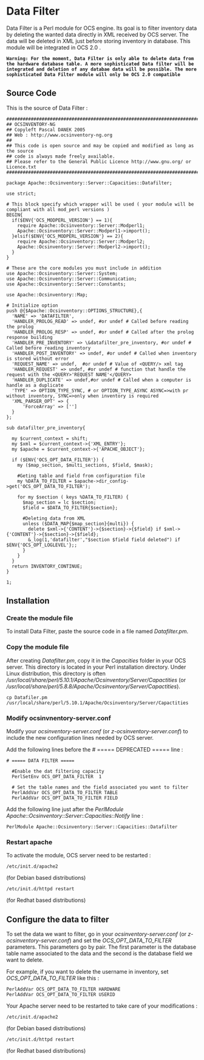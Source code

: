 # Data Filter

Data Filter is a Perl module for OCS engine. Its goal is to filter inventory data by deleting the wanted
data directly in XML received by OCS server. The data will be deleted in XML just before storing inventory
in database. This module will be integrated in OCS 2.0 .

**`Warning: For the moment, Data Filter is only able to delete data from the hardware database table.
A more sophisticated Data filter will be integrated and deletion of any databae data will be possible.
The more sophisticated Data Filter module will only be OCS 2.0 compatible`**

## Source Code

This is the source of Data Filter :

    ################################################################################
    ## OCSINVENTORY-NG
    ## Copyleft Pascal DANEK 2005
    ## Web : http://www.ocsinventory-ng.org
    ##
    ## This code is open source and may be copied and modified as long as the source
    ## code is always made freely available.
    ## Please refer to the General Public Licence http://www.gnu.org/ or Licence.txt
    ################################################################################

    package Apache::Ocsinventory::Server::Capacities::Datafilter;

    use strict;

    # This block specify which wrapper will be used ( your module will be compliant with all mod_perl versions )
    BEGIN{
      if($ENV{'OCS_MODPERL_VERSION'} == 1){
        require Apache::Ocsinventory::Server::Modperl1;
        Apache::Ocsinventory::Server::Modperl1->import();
      }elsif($ENV{'OCS_MODPERL_VERSION'} == 2){
        require Apache::Ocsinventory::Server::Modperl2;
        Apache::Ocsinventory::Server::Modperl2->import();
      }
    }

    # These are the core modules you must include in addition
    use Apache::Ocsinventory::Server::System;
    use Apache::Ocsinventory::Server::Communication;
    use Apache::Ocsinventory::Server::Constants;

    use Apache::Ocsinventory::Map;

    # Initialize option
    push @{$Apache::Ocsinventory::OPTIONS_STRUCTURE},{
      'NAME' => 'DATAFILTER',
      'HANDLER_PROLOG_READ' => undef, #or undef # Called before reading the prolog
      'HANDLER_PROLOG_RESP' => undef, #or undef # Called after the prolog response building
      'HANDLER_PRE_INVENTORY' => \&datafilter_pre_inventory, #or undef # Called before reading inventory
      'HANDLER_POST_INVENTORY' => undef, #or undef # Called when inventory is stored without error
      'REQUEST_NAME' => undef,  #or undef # Value of <QUERY/> xml tag
      'HANDLER_REQUEST' => undef, #or undef # function that handle the request with the <QUERY>'REQUEST NAME'</QUERY>
      'HANDLER_DUPLICATE' => undef,#or undef # Called when a computer is handle as a duplicate
      'TYPE' => OPTION_TYPE_SYNC, # or OPTION_TYPE_ASYNC ASYNC=>with pr without inventory, SYNC=>only when inventory is required
      'XML_PARSER_OPT' => {
          'ForceArray' => ['']
      }
    };

    sub datafilter_pre_inventory{

      my $current_context = shift;
      my $xml = $current_context->{'XML_ENTRY'};
      my $apache = $current_context->{'APACHE_OBJECT'};

      if ($ENV{'OCS_OPT_DATA_FILTER'}) {
        my ($map_section, $multi_sections, $field, $mask);

        #Geting table and field from configuration file
        my %DATA_TO_FILTER = $apache->dir_config->get('OCS_OPT_DATA_TO_FILTER');

        for my $section ( keys %DATA_TO_FILTER) {
          $map_section = lc $section;
          $field = $DATA_TO_FILTER{$section};

          #Deleting data from XML
          unless ($DATA_MAP{$map_section}{multi}) {
            delete $xml->{'CONTENT'}->{$section}->{$field} if $xml->{'CONTENT'}->{$section}->{$field};
            &_log(1,'datafilter',"$section $field field deleted") if $ENV{'OCS_OPT_LOGLEVEL'};;
          }
        }
      }
      return INVENTORY_CONTINUE;
    }

    1;

## Installation

### **Create the module file**

To install Data Filter, paste the source code in a file named _Datafilter.pm_.

### **Copy the module file**

After creating _Datafilter.pm_, copy it in the _Capacities_ folder in your OCS server. This directory
is located in your Perl installation directory. Under Linux distribution, this directory is often
_/usr/local/share/perl/5.10.1/Apache/Ocsinventory/Server/Capactities_
(or _/usr/local/share/perl/5.8.8/Apache/Ocsinventory/Server/Capactities_).

    cp Datafiler.pm /usr/local/share/perl/5.10.1/Apache/Ocsinventory/Server/Capactities

### **Modify ocsinvnentory-server.conf**

Modify your _ocsinventory-server.conf_ (or _z-ocsinventory-server.conf_) to include the new
configuration lines needed by OCS server.

Add the following lines before the # ===== DEPRECATED ===== line :

    # ===== DATA FILTER =====

      #Enable the dat filtering capacity
      PerlSetEnv OCS_OPT_DATA_FILTER  1

      # Set the table names and the field associated you want to filter
      PerlAddVar OCS_OPT_DATA_TO_FILTER TABLE
      PerlAddVar OCS_OPT_DATA_TO_FILTER FIELD

Add the following line just after the _PerlModule Apache::Ocsinventory::Server::Capacities::Notify_ line :

    PerlModule Apache::Ocsinventory::Server::Capacities::Datafilter

### **Restart apache**

To activate the module, OCS server need to be restarted :

    /etc/init.d/apache2

(for Debian based distributions)

    /etc/init.d/httpd restart

(for Redhat based distributions)

## Configure the data to filter

To set the data we want to filter, go in your _ocsinventory-server.conf_ (or _z-ocsinventory-server.conf_)
and set the _OCS_OPT_DATA_TO_FILTER_ parameters. This parameters go by pair. The first parameter
is the database table name associated to the data and the second is the database field we want to delete.

For example, if you want to delete the username in inventory, set _OCS_OPT_DATA_TO_FILTER_ like this :

    PerlAddVar OCS_OPT_DATA_TO_FILTER HARDWARE
    PerlAddVar OCS_OPT_DATA_TO_FILTER USERID

Your Apache server need to be restarted to take care of your modifications :

    /etc/init.d/apache2

(for Debian based distributions)

    /etc/init.d/httpd restart

(for Redhat based distributions)